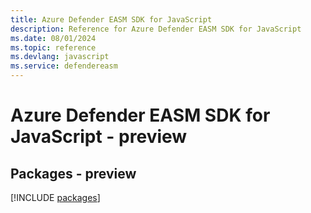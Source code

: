 ```yaml
---
title: Azure Defender EASM SDK for JavaScript
description: Reference for Azure Defender EASM SDK for JavaScript
ms.date: 08/01/2024
ms.topic: reference
ms.devlang: javascript
ms.service: defendereasm
---
```

# Azure Defender EASM SDK for JavaScript - preview
## Packages - preview
[!INCLUDE [packages](defender-easm-index.md)]
